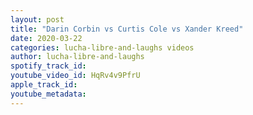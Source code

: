 ```yaml
---
layout: post
title: "Darin Corbin vs Curtis Cole vs Xander Kreed"
date: 2020-03-22
categories: lucha-libre-and-laughs videos
author: lucha-libre-and-laughs
spotify_track_id: 
youtube_video_id: HqRv4v9PfrU
apple_track_id: 
youtube_metadata: 
---
```

